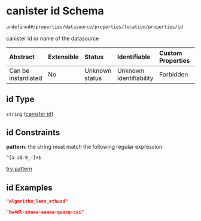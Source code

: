 # canister id Schema

```txt
undefined#/properties/datasource/properties/location/properties/id
```

canister id or name of the datasource

| Abstract            | Extensible | Status         | Identifiable            | Custom Properties | Additional Properties | Access Restrictions | Defined In                                                      |
| :------------------ | :--------- | :------------- | :---------------------- | :---------------- | :-------------------- | :------------------ | :-------------------------------------------------------------- |
| Can be instantiated | No         | Unknown status | Unknown identifiability | Forbidden         | Allowed               | none                | [relayer.json\*](../../out/relayer.json "open original schema") |

## id Type

`string` ([canister id](relayer-properties-datasource-properties-datasource-location-properties-canister-id.md))

## id Constraints

**pattern**: the string must match the following regular expression:&#x20;

```regexp
^[a-z0-9_-]+$
```

[try pattern](https://regexr.com/?expression=%5E%5Ba-z0-9_-%5D%2B%24 "try regular expression with regexr.com")

## id Examples

```json
"algorithm_lens_ethusd"
```

```json
"bw4dl-smaaa-aaaaa-qaacq-cai"
```
